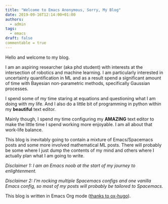 ```yaml
---
title: "Welcome to Emacs Anonymous, Sorry, My Blog"
date: 2019-09-16T12:14:00+01:00
authors:
  - admin
tags: 
  - emacs
draft: false
commentable = true
---
```


Hello and welcome to my blog.

I am an aspiring researcher (aka phd student) with interests at the intersection of robotics and machine learning.
I am particularly interested in uncertainty quantification in ML and as a result spend a significant amount of time with Bayesian non-parametric methods, specifically Gaussian processes.

I spend some of my time staring at equations and questioning what I am doing with my life.
And I also do a little bit of programming in python within my **beautiful** text editor.

Mainly though, I spend my time configuring my **AMAZING** text editor to make the little time I spend working more enjoyable.
I am all about that work-life balance.

This blog is inevitably going to contain a mixture of Emacs/Spacemacs posts and some more involved mathematical ML posts.
There will probably be some where I just dump the contents of my mind and others where I actually plan what I am going to write.

_Disclaimer 1: I am an Emacs noob at the start of my journey to enlightenment._

_Disclaimer 2: I'm rocking multiple Spacemacs configs and one vanilla Emacs config, so most of my posts will probably be tailored to Spacemacs._

This blog is written in Emacs Org mode ([thanks to ox-hugo](https://ox-hugo.scripter.co/)).

